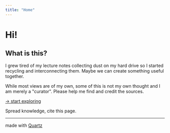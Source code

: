```yaml
---
title: "Home"
---
```

# Hi!
## What is this?
I grew tired of my lecture notes collecting dust on my hard drive so I started recycling and interconnecting them. Maybe we can create something useful together.

While most views are of my own, some of this is not my own thought and I am merely a "curator". Please help me find and credit the sources.

[→ start exploring](moc/Test.md)

Spread knowledge, cite this page.

---

made with [Quartz](https://github.com/jackyzha0/quartz)